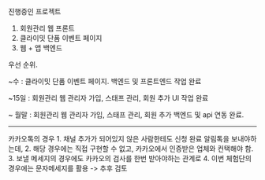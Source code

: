진행중인 프로젝트 

1. 회원관리 웹 프론트
2. 클라이밋 단품 이벤트 페이지
3. 웹 + 앱 백엔드


우선 순위.

~수 : 클라이밋 단품 이벤트 페이지.
	백엔드 및 프론트엔드 작업 완료

~15일 : 회원관리 웹 관리자 가입, 스태프 관리, 회원 추가 
	UI 작업 완료

~ 월말 : 회원관리 웹  관리자 가입, 스태프 관리, 회원 추가  백엔드 및 api 연동 완료.



----
카카오톡의 경우 
	1. 채널 추가가 되어있지 않은 사람한테도 신청 완료 알림톡을 보내야하는데,
	2. 해당 경우에는 직접 구현할 수 없고, 카카오에서 인증받은 업체와 컨택해야 함.
	3. 보낼 메세지의 경우에도 카카오의 검사를 한번 받아야하는 관계로
	4. 이번 체험단의 경우에는 문자메세지를 활용 -> 추후 검토
